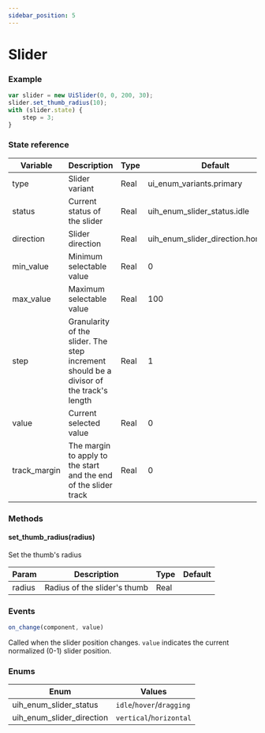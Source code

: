 ```yaml
---
sidebar_position: 5
---
```


# Slider

### Example

```js
var slider = new UiSlider(0, 0, 200, 30);
slider.set_thumb_radius(10);
with (slider.state) {
	step = 3;
}
```

### State reference

| Variable     | Description                                                                             | Type | Default                              |
|--------------|-----------------------------------------------------------------------------------------|------|--------------------------------------|
| type         | Slider variant                                                                          | Real | ui_enum_variants.primary             |
| status       | Current status of the slider                                                            | Real | uih_enum_slider_status.idle          |
| direction    | Slider direction                                                                        | Real | uih_enum_slider_direction.horizontal |
| min_value    | Minimum selectable value                                                                | Real | 0                                    |
| max_value    | Maximum selectable value                                                                | Real | 100                                  |
| step         | Granularity of the slider. The step increment should be a divisor of the track's length | Real | 1                                    |
| value        | Current selected value                                                                  | Real | 0                                    |
| track_margin | The margin to apply to the start and the end of the slider track                        | Real | 0                                    |

### Methods

#### set_thumb_radius(radius)

 Set the thumb's radius

| Param     | Description                  | Type  | Default |
|-----------|------------------------------|-------|---------|
| radius    | Radius of the slider's thumb | Real  |         |

### Events

```js
on_change(component, value)
```

Called when the slider position changes. `value` indicates the current normalized (0-1) slider position.

### Enums

| Enum                         | Values                    |
|------------------------------|---------------------------|
| uih_enum_slider_status       | `idle`/`hover`/`dragging` |
| uih_enum_slider_direction    | `vertical`/`horizontal`   |
